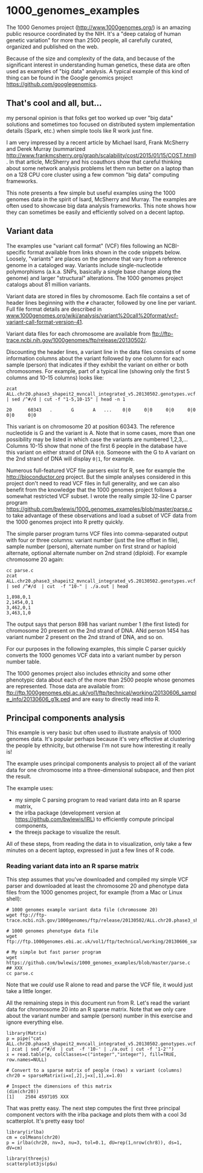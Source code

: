 # 1000_genomes_examples

The 1000 Genomes project (http://www.1000genomes.org/) is an amazing public
resource coordinated by the NIH. It's a "deep catalog of human genetic
variation" for more than 2500 people, all carefully curated, organized and
published on the web.

Because of the size and complexity of the data, and because of the significant
interest in understanding human genetics, these data are often used as examples
of "big data" analysis. A typical example of this kind of thing can be found
in the Google genomics project https://github.com/googlegenomics.

## That's cool and all, but...

my personal opinion is that folks get too worked up over "big data" solutions
and sometimes too focused on distributed system implementation details (Spark,
etc.) when simple tools like R work just fine.

I am very impressed by a recent article by Michael Isard, Frank McSherry and
Derek Murray (summarized 
http://www.frankmcsherry.org/graph/scalability/cost/2015/01/15/COST.html).  In
that article, McSherry and his coauthors show that careful thinking about some
network analysis problems let them run better on a laptop than on a 128 CPU
core cluster using a few common "big data" computing frameworks.

This note presents a few simple but useful examples using the 1000 genomes data
in the spirit of Isard, McSherry and Murray. The examples are often used to
showcase big data analysis frameworks. This note shows how they can sometimes
be easily and efficiently solved on a decent laptop.

## Variant data

The examples use "variant call format" (VCF) files following an NCBI-specific
format available from links shown in the code snippets below. Loosely,
"variants" are places on the genome that vary from a reference genome in a
cataloged way. Variants include single-nucleotide polymorphisms (a.k.a. SNPs,
basically a single base change along the genome) and larger "structural"
alterations. The 1000 genomes project catalogs about 81 million variants.

Variant data are stored in files by chromosome. Each file contains a set of
header lines beginning with the `#` character, followed by one line per
variant. 
Full file format details are described in
www.1000genomes.org/wiki/analysis/variant%20call%20format/vcf-variant-call-format-version-41.

Variant data files for each chromosome are available from
ftp://ftp-trace.ncbi.nih.gov/1000genomes/ftp/release/20130502/.

Discounting the header lines, a variant line in the data files consists of some
information columns about the variant followed by one column for each sample
(person) that indicates if they exhibit the variant on either or both
chromosomes. For example, part of a typical line (showing only the first 5
columns and 10-15 columns) looks like:

```
zcat ALL.chr20.phase3_shapeit2_mvncall_integrated_v5.20130502.genotypes.vcf.gz | sed /^#/d | cut -f "1-5,10-15" | head -n 1

20      60343   .       G       A   ...    0|0     0|0     0|0     0|0     0|0     0|0
```
This variant is on chromosome 20 at position 60343. The reference nucleotide is G and
the variant is A. Note that in some cases, more than one possibility may be listed
in which case the variants are numbered 1,2,3,...
Columns 10-15 show that none of the first 6 people in the database
have this variant on either strand of DNA `0|0`. Someone with the G to A variant
on the 2nd strand of DNA will display `0|1`, for example.

Numerous full-featured VCF file parsers exist for R, see for example 
the http://bioconductor.org project. But the simple
analyses considered in this project don't need to read VCF files in full
generality, and we can also benefit from the knowledge that the 1000 genomes
project follows a somewhat restricted VCF subset. I wrote the really simple
32-line C parser program
https://github.com/bwlewis/1000_genomes_examples/blob/master/parse.c to take
advantage of these observations and load a subset of VCF data from the 1000
genomes project into R pretty quickly.

The simple parser program turns VCF files into comma-separated output with four
or three columns: variant number (just the line offset in file), sample number
(person), alternate number on first strand or haploid alternate, optional
alternate number on 2nd strand (diploid). For example chromosome 20 again:
```
cc parse.c
zcat ALL.chr20.phase3_shapeit2_mvncall_integrated_v5.20130502.genotypes.vcf.gz  | sed /^#/d  | cut  -f "10-" | ./a.out | head

1,898,0,1
2,1454,0,1
3,462,0,1
3,463,1,0
```
The output says that person 898 has variant number 1 (the first listed) for
chromosome 20 present on the 2nd strand of DNA. ANd person 1454 has variant
number 2 present on the 2nd strand of DNA, and so on.

For our purposes in the following examples, this simple C parser quickly
converts the 1000 genomes VCF data into a variant number by person number
table.

The 1000 genomes project also includes ethnicity and some other phenotypic data
about each of the more than 2500 people whose genomes are represented.
Those data are available from:
ftp://ftp.1000genomes.ebi.ac.uk/vol1/ftp/technical/working/20130606_sample_info/20130606_g1k.ped
and are easy to directly read into R.


## Principal components analysis

This example is very basic but often used to illustrate analysis of 1000
genomes data. It's popular perhaps because it's very effective at clustering
the people by ethnicity, but otherwise I'm not sure how interesting it really
is!

The example uses principal components analysis to project all of the variant
data for one chromosome into a three-dimensional subspace, and then plot
the result.

The example uses:
- my simple C parsing program to read variant data into an R sparse matrix,
- the irlba package (development version at https://github.com/bwlewis/IRL) to efficiently compute principal components,
- the threejs package to visualize the result.

All of these steps, from reading the data in to visualization, only take a few
minutes on a decent laptop, expressed in just a few lines of R code.

### Reading variant data into an R sparse matrix

This step assumes that you've downloaded and compiled my simple VCF parser and
downloaded at least the chromosome 20 and phenotype data files from the 1000
genomes project, for example (from a Mac or Linux shell):
```
# 1000 genomes example variant data file (chromosome 20)
wget ftp://ftp-trace.ncbi.nih.gov/1000genomes/ftp/release/20130502/ALL.chr20.phase3_shapeit2_mvncall_integrated_v5.20130502.genotypes.vcf.gz

# 1000 genomes phenotype data file
wget ftp://ftp.1000genomes.ebi.ac.uk/vol1/ftp/technical/working/20130606_sample_info/20130606_g1k.ped

# My simple but fast parser program
wget https://github.com/bwlewis/1000_genomes_examples/blob/master/parse.c  ## XXX
cc parse.c
```
Note that we _could_ use R alone to read and parse the VCF file, it would just
take a little longer.

All the remaining steps in this document run from R. Let's read the variant
data for chromosome 20 into an R sparse matrix. Note that we only care about
the variant number and sample (person) number in this exercise and ignore
everything else.
```{r}
library(Matrix)
p = pipe("cat ALL.chr20.phase3_shapeit2_mvncall_integrated_v5.20130502.genotypes.vcf.gz  | zcat | sed /^#/d  | cut  -f '10-' | ./a.out | cut -f '1-2'")
x = read.table(p, colClasses=c("integer","integer"), fill=TRUE, row.names=NULL)

# Convert to a sparse matrix of people (rows) x variant (columns)
chr20 = sparseMatrix(i=x[,2],j=x[,1],x=1.0)

# Inspect the dimensions of this matrix
(dim(chr20))
[1]    2504 4597105 XXX
```
That was pretty easy. The next step computes the first three principal
component vectors with the irlba package and plots them with a cool 3d
scatterplot. It's pretty easy too!
```{r}
library(irlba)
cm = colMeans(chr20)
p = irlba(chr20, nv=3, nu=3, tol=0.1, dU=rep(1,nrow(chr8)), ds=1, dV=cm)

library(threejs)
scatterplot3js(p$u)
```
